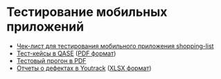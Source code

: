 # Тестирование мобильных приложений
- [Чек-лист для тестирования мобильного приложения shopping-list](https://docs.google.com/spreadsheets/d/14Vbqw6W-d-u3em53FLF18eUvItOynxUxHGTteG4ulAI/edit?usp=sharing)
- [Тест-кейсы в QASE](https://app.qase.io/project/G9?author=254&previewMode=side&suite=328&tab=) ([PDF формат](Test_cases_mobile.pdf))
- [Тестовый прогон в PDF](Test_run_mobile.pdf)
- [Отчеты о дефектах в Youtrack](https://artsiomrusau.youtrack.cloud/issue/G9-1178/Mobile-App-Testing-Daria-Shlipakova) ([XLSX формат](Bug_reports_mobile.xlsx))
